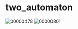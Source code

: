 # two_automaton
![00000478](https://user-images.githubusercontent.com/52326196/82556093-0770db80-9ba4-11ea-97c9-385d340088d9.jpg)
![00000801](https://user-images.githubusercontent.com/52326196/82556111-0dff5300-9ba4-11ea-8248-d4fe407bc442.jpg)
